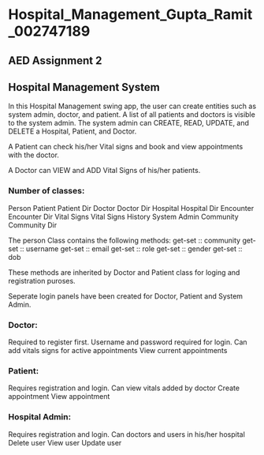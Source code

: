 # Hospital_Management_Gupta_Ramit_002747189

## AED Assignment 2

## Hospital Management System


In this Hospital Management swing app, the user can create entities such as system admin, doctor, and patient. A list of all patients and doctors is visible to the system admin. The system admin can CREATE, READ, UPDATE, and DELETE a Hospital, Patient, and Doctor.

A Patient can check his/her Vital signs and book and view appointments with the doctor.

A Doctor can VIEW and ADD Vital Signs of his/her patients.


### Number of classes:
Person
Patient
Patient Dir
Doctor 
Doctor Dir
Hospital
Hospital Dir
Encounter 
Encounter Dir
Vital Signs
Vital Signs History
System Admin
Community 
Community Dir


The person Class contains the following methods:
get-set :: community
get-set :: username
get-set :: email
get-set :: role
get-set :: gender
get-set :: dob

These methods are inherited by Doctor and Patient class for loging and registration puroses.

Seperate login panels have been created for Doctor, Patient and System Admin.

### Doctor: 
Required to register first.
Username and password required for login.
Can add vitals signs for active appointments
View current appointments

### Patient:
Requires registration and login.
Can view vitals added by doctor
Create appointment
View appointment

### Hospital Admin:
Requires registration and login.
Can doctors and users in his/her hospital
Delete user
View user
Update user


